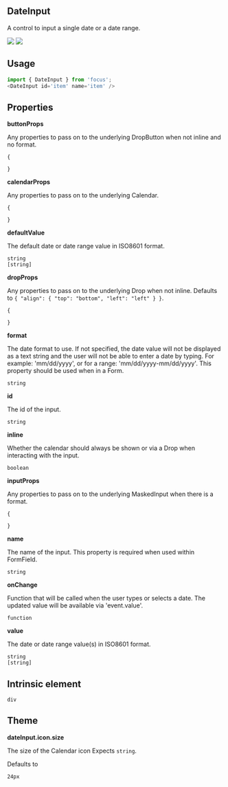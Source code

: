 ## DateInput
A control to input a single date or a date range.

[![](https://cdn-images-1.medium.com/fit/c/120/120/1*TD1P0HtIH9zF0UEH28zYtw.png)](https://storybook.grommet.io/?selectedKind=DateInput&full=0&addons=0&stories=1&panelRight=0) [![](https://codesandbox.io/static/img/play-codesandbox.svg)](https://codesandbox.io/s/github/grommet/grommet-sandbox?initialpath=/dateinput&module=%2Fsrc%2FDateInput.js)
## Usage

```javascript
import { DateInput } from 'focus';
<DateInput id='item' name='item' />
```

## Properties

**buttonProps**

Any properties to pass on to the underlying DropButton
      when not inline and no format.

```
{

}
```

**calendarProps**

Any properties to pass on to the underlying Calendar.

```
{

}
```

**defaultValue**

The default date or date range value in ISO8601 format.

```
string
[string]
```

**dropProps**

Any properties to pass on to the underlying Drop when not inline. Defaults to `{
  "align": {
    "top": "bottom",
    "left": "left"
  }
}`.

```
{

}
```

**format**

The date format to use. If not specified, the date value will not
      be displayed as a text string and the user will not be able to enter
      a date by typing. For example: 'mm/dd/yyyy', or for a range:
      'mm/dd/yyyy-mm/dd/yyyy'. This property should be used when in a Form.

```
string
```

**id**

The id of the input.

```
string
```

**inline**

Whether the calendar should always be shown or via a Drop when
      interacting with the input.

```
boolean
```

**inputProps**

Any properties to pass on to the underlying MaskedInput
      when there is a format.

```
{

}
```

**name**

The name of the input.
      This property is required when used within FormField.

```
string
```

**onChange**

Function that will be called when the user types or selects a date.
      The updated value will be available via 'event.value'.

```
function
```

**value**

The date or date range value(s) in ISO8601 format.

```
string
[string]
```
  
## Intrinsic element

```
div
```
## Theme
  
**dateInput.icon.size**

The size of the Calendar icon Expects `string`.

Defaults to

```
24px
```
